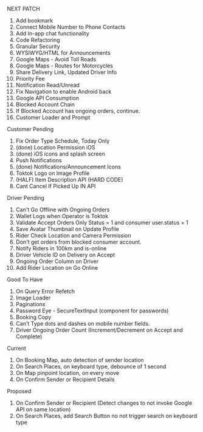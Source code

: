 NEXT PATCH

1.  Add bookmark
2.  Connect Mobile Number to Phone Contacts
3.  Add In-app chat functionality
4.  Code Refactoring
5.  Granular Security
6.  WYSIWYG/HTML for Announcements
7.  Google Maps - Avoid Toll Roads
8.  Google Maps - Routes for Motorcycles
9.  Share Delivery Link, Updated Driver Info
10. Priority Fee
11. Notification Read/Unread
12. Fix Navigation to enable Android back
13. Google API Consumption
14. Blocked Account Chain
15. If Blocked Account has ongoing orders, continue.
16. Customer Loader and Prompt

Customer Pending

1. Fix Order Type Schedule, Today Only
2. (done) Location Permission iOS
3. (done) iOS icons and splash screen
4. Push Notifications
5. (done) Notifications/Announcement Icons
6. Toktok Logo on Image Profile
7. (HALF) Item Description API (HARD CODE)
8. Cant Cancel If Picked Up IN API

Driver Pending

1. Can't Go Offline with Ongoing Orders
2. Wallet Logs when Operator is Toktok
3. Validate Accept Orders Only Status = 1 and consumer user.status = 1
4. Save Avatar Thumbnail on Update Profile
5. Rider Check Location and Camera Permission
6. Don't get orders from blocked consumer account.
7. Notify Riders in 100km and is-online
8. Driver Vehicle ID on Delivery on Accept
9. Ongoing Order Column on Driver
10. Add Rider Location on Go Online

Good To Have

1. On Query Error Refetch
2. Image Loader
3. Paginations
4. Password Eye - SecureTextInput (component for passwords)
5. Booking Copy
6. Can't Type dots and dashes on mobile number fields.
7. Driver Ongoing Order Count (Increment/Decrement on Accept and Complete)

Current

1. On Booking Map, auto detection of sender location
2. On Search Places, on keyboard type, debounce of 1 second
3. On Map pinpoint location, on every move
4. On Confirm Sender or Recipient Details

Proposed

1. On Confirm Sender or Recipient (Detect changes to not invoke Google API on same location)
2. On Search Places, add Search Button no not trigger search on keyboard type
